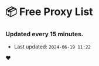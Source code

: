 # :package: Free Proxy List
### Updated every 15 minutes.

- Last updated: `2024-06-19 11:22`

:heart:
